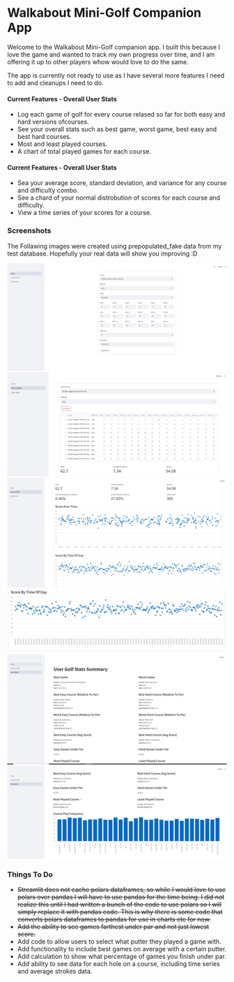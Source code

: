 # Walkabout Mini-Golf Companion App

Welcome to the Walkabout Mini-Golf companion app. I built this because I love the game and wanted to track my own progress over time, and I am offering it up to other players whow would love to do the same.  
  
The app is currently not ready to use as I have several more features I need to add and cleanups I need to do.  
  
#### Current Features - Overall User Stats
- Log each game of golf for every course relased so far for both easy and hard versions ofcourses.  
- See your overall stats such as best game, worst game, best easy and best hard courses.
- Most and least played courses.
- A chart of total played games for each course.  
  
#### Current Features - Overall User Stats  
- Sea your average score, standard deviation, and variance for any course and difficulty combo.
- See a chard of your normal distrobution of scores for each course and difficulty.
- View a time series of your scores for a course. 

### Screenshots  
The Follawing images were created using prepopulated_fake data from my test database. Hopefully your real data will show you improving :D  
  
![](pictures/log_game.JPG)
![](pictures/course_stats_1.jpg)
![](pictures/course_stats_2.jpg)
![](pictures/course_stats_3.jpg)
![](pictures/user_stats_1.jpg)
![](pictures/user_stats_2.jpg)
  
### Things To Do
- ~~Streamlit does not cache polars dataframes, so while I would love to use polars over pandas I will have to use pandas for the time being. I did not realize this until I had written a bunch of the code to use polars so I will simply replace it with pandas code. This is why there is some code that converts polars dataframes to pandas for use in charts etc for now.~~
- ~~Add the ability to see games farthest under par and not just lowest score.~~
- Add code to allow users to select what putter they played a game with.
- Add functionality to include best games on average with a certain putter.
- Add calculation to show what percentage of games you finish under par.
- Add ability to see data for each hole on a course, including time series and average strokes data.


    
 

